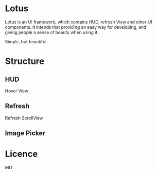 # Lotus

Lotus is an UI framework, which contains HUD, refresh View and other UI components. It intends that providing an easy way for developing, and giving people a sense of beauty when using it.

Simple, but beautiful.

# Structure
## HUD
Hover View

## Refresh
Refresh ScrollView

## Image Picker

# Licence

MIT
